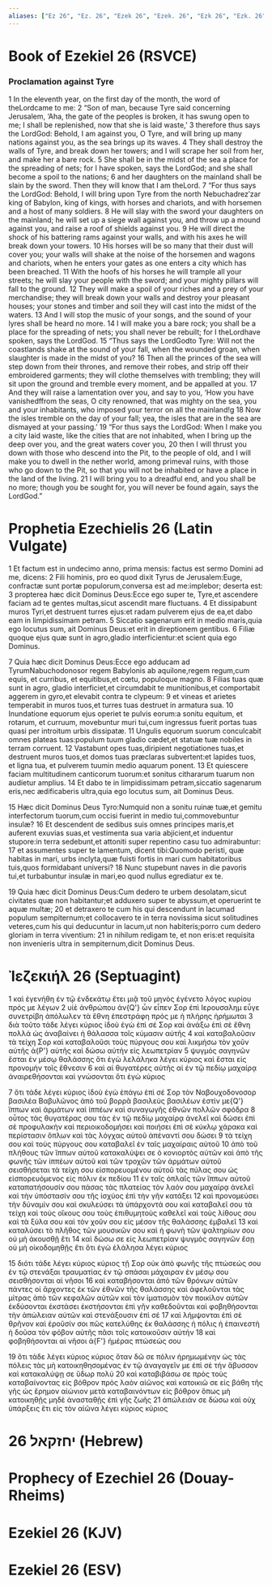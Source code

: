 ```yaml
---
aliases: ["Ez 26", "Ez. 26", "Ezek 26", "Ezek. 26", "Ezk 26", "Ezk. 26"]
---
```



# Book of Ezekiel 26 (RSVCE)

### Proclamation against Tyre
1 In the eleventh year, on the first day of the month, the word of theLordcame to me:
2 “Son of man, because Tyre said concerning Jerusalem, ‘Aha, the gate of the peoples is broken, it has swung open to me; I shall be replenished, now that she is laid waste,’
3 therefore thus says the LordGod: Behold, I am against you, O Tyre, and will bring up many nations against you, as the sea brings up its waves.
4 They shall destroy the walls of Tyre, and break down her towers; and I will scrape her soil from her, and make her a bare rock.
5 She shall be in the midst of the sea a place for the spreading of nets; for I have spoken, says the LordGod; and she shall become a spoil to the nations;
6 and her daughters on the mainland shall be slain by the sword. Then they will know that I am theLord.
7 “For thus says the LordGod: Behold, I will bring upon Tyre from the north Nebuchadrezʹzar king of Babylon, king of kings, with horses and chariots, and with horsemen and a host of many soldiers.
8 He will slay with the sword your daughters on the mainland; he will set up a siege wall against you, and throw up a mound against you, and raise a roof of shields against you.
9 He will direct the shock of his battering rams against your walls, and with his axes he will break down your towers.
10 His horses will be so many that their dust will cover you; your walls will shake at the noise of the horsemen and wagons and chariots, when he enters your gates as one enters a city which has been breached.
11 With the hoofs of his horses he will trample all your streets; he will slay your people with the sword; and your mighty pillars will fall to the ground.
12 They will make a spoil of your riches and a prey of your merchandise; they will break down your walls and destroy your pleasant houses; your stones and timber and soil they will cast into the midst of the waters.
13 And I will stop the music of your songs, and the sound of your lyres shall be heard no more.
14 I will make you a bare rock; you shall be a place for the spreading of nets; you shall never be rebuilt; for I theLordhave spoken, says the LordGod.
15 “Thus says the LordGodto Tyre: Will not the coastlands shake at the sound of your fall, when the wounded groan, when slaughter is made in the midst of you?
16 Then all the princes of the sea will step down from their thrones, and remove their robes, and strip off their embroidered garments; they will clothe themselves with trembling; they will sit upon the ground and tremble every moment, and be appalled at you.
17 And they will raise a lamentation over you, and say to you, ‘How you have vanishedffrom the seas, O city renowned, that was mighty on the sea, you and your inhabitants, who imposed your terror on all the mainland!g
18 Now the isles tremble on the day of your fall; yea, the isles that are in the sea are dismayed at your passing.’
19 “For thus says the LordGod: When I make you a city laid waste, like the cities that are not inhabited, when I bring up the deep over you, and the great waters cover you,
20 then I will thrust you down with those who descend into the Pit, to the people of old, and I will make you to dwell in the nether world, among primeval ruins, with those who go down to the Pit, so that you will not be inhabited or have a place in the land of the living.
21 I will bring you to a dreadful end, and you shall be no more; though you be sought for, you will never be found again, says the LordGod.”


# Prophetia Ezechielis 26 (Latin Vulgate)

1 Et factum est in undecimo anno, prima mensis: factus est sermo Domini ad me, dicens:
2 Fili hominis, pro eo quod dixit Tyrus de Jerusalem:Euge, confractæ sunt portæ populorum,conversa est ad me:implebor; deserta est:
3 propterea hæc dicit Dominus Deus:Ecce ego super te, Tyre,et ascendere faciam ad te gentes multas,sicut ascendit mare fluctuans.
4 Et dissipabunt muros Tyri,et destruent turres ejus:et radam pulverem ejus de ea,et dabo eam in limpidissimam petram.
5 Siccatio sagenarum erit in medio maris,quia ego locutus sum, ait Dominus Deus:et erit in direptionem gentibus.
6 Filiæ quoque ejus quæ sunt in agro,gladio interficientur:et scient quia ego Dominus.

7 Quia hæc dicit Dominus Deus:Ecce ego adducam ad TyrumNabuchodonosor regem Babylonis ab aquilone,regem regum,cum equis, et curribus, et equitibus,et cœtu, populoque magno.
8 Filias tuas quæ sunt in agro, gladio interficiet,et circumdabit te munitionibus,et comportabit aggerem in gyro,et elevabit contra te clypeum:
9 et vineas et arietes temperabit in muros tuos,et turres tuas destruet in armatura sua.
10 Inundatione equorum ejus operiet te pulvis eorum:a sonitu equitum, et rotarum, et curruum, movebuntur muri tui,cum ingressus fuerit portas tuas quasi per introitum urbis dissipatæ.
11 Ungulis equorum suorum conculcabit omnes plateas tuas:populum tuum gladio cædet,et statuæ tuæ nobiles in terram corruent.
12 Vastabunt opes tuas,diripient negotiationes tuas,et destruent muros tuos,et domos tuas præclaras subvertent:et lapides tuos, et ligna tua, et pulverem tuumin medio aquarum ponent.
13 Et quiescere faciam multitudinem canticorum tuorum:et sonitus cithararum tuarum non audietur amplius.
14 Et dabo te in limpidissimam petram,siccatio sagenarum eris,nec ædificaberis ultra,quia ego locutus sum, ait Dominus Deus.

15 Hæc dicit Dominus Deus Tyro:Numquid non a sonitu ruinæ tuæ,et gemitu interfectorum tuorum,cum occisi fuerint in medio tui,commovebuntur insulæ?
16 Et descendent de sedibus suis omnes principes maris,et auferent exuvias suas,et vestimenta sua varia abjicient,et induentur stupore:in terra sedebunt,et attoniti super repentino casu tuo admirabuntur:
17 et assumentes super te lamentum, dicent tibi:Quomodo peristi, quæ habitas in mari, urbs inclyta,quæ fuisti fortis in mari cum habitatoribus tuis,quos formidabant universi?
18 Nunc stupebunt naves in die pavoris tui,et turbabuntur insulæ in mari,eo quod nullus egrediatur ex te.

19 Quia hæc dicit Dominus Deus:Cum dedero te urbem desolatam,sicut civitates quæ non habitantur;et adduxero super te abyssum,et operuerint te aquæ multæ;
20 et detraxero te cum his qui descendunt in lacumad populum sempiternum;et collocavero te in terra novissima sicut solitudines veteres,cum his qui deducuntur in lacum,ut non habiteris;porro cum dedero gloriam in terra viventium:
21 in nihilum redigam te, et non eris:et requisita non invenieris ultra in sempiternum,dicit Dominus Deus.


# Ἰεζεκιήλ 26 (Septuagint)

1 καὶ ἐγενήθη ἐν τῷ ἑνδεκάτῳ ἔτει μιᾷ τοῦ μηνὸς ἐγένετο λόγος κυρίου πρός με λέγων
2 υἱὲ ἀνθρώπου ἀν{Q'} ὧν εἶπεν Σορ ἐπὶ Ιερουσαλημ εὖγε συνετρίβη ἀπόλωλεν τὰ ἔθνη ἐπεστράφη πρός με ἡ πλήρης ἠρήμωται
3 διὰ τοῦτο τάδε λέγει κύριος ἰδοὺ ἐγὼ ἐπὶ σέ Σορ καὶ ἀνάξω ἐπὶ σὲ ἔθνη πολλά ὡς ἀναβαίνει ἡ θάλασσα τοῖς κύμασιν αὐτῆς
4 καὶ καταβαλοῦσιν τὰ τείχη Σορ καὶ καταβαλοῦσι τοὺς πύργους σου καὶ λικμήσω τὸν χοῦν αὐτῆς ἀ{P'} αὐτῆς καὶ δώσω αὐτὴν εἰς λεωπετρίαν
5 ψυγμὸς σαγηνῶν ἔσται ἐν μέσῳ θαλάσσης ὅτι ἐγὼ λελάληκα λέγει κύριος καὶ ἔσται εἰς προνομὴν τοῖς ἔθνεσιν
6 καὶ αἱ θυγατέρες αὐτῆς αἱ ἐν τῷ πεδίῳ μαχαίρᾳ ἀναιρεθήσονται καὶ γνώσονται ὅτι ἐγὼ κύριος

7 ὅτι τάδε λέγει κύριος ἰδοὺ ἐγὼ ἐπάγω ἐπὶ σέ Σορ τὸν Ναβουχοδονοσορ βασιλέα Βαβυλῶνος ἀπὸ τοῦ βορρᾶ βασιλεὺς βασιλέων ἐστίν με{Q'} ἵππων καὶ ἁρμάτων καὶ ἱππέων καὶ συναγωγῆς ἐθνῶν πολλῶν σφόδρα
8 οὗτος τὰς θυγατέρας σου τὰς ἐν τῷ πεδίῳ μαχαίρᾳ ἀνελεῖ καὶ δώσει ἐπὶ σὲ προφυλακὴν καὶ περιοικοδομήσει καὶ ποιήσει ἐπὶ σὲ κύκλῳ χάρακα καὶ περίστασιν ὅπλων καὶ τὰς λόγχας αὐτοῦ ἀπέναντί σου δώσει
9 τὰ τείχη σου καὶ τοὺς πύργους σου καταβαλεῖ ἐν ταῖς μαχαίραις αὐτοῦ
10 ἀπὸ τοῦ πλήθους τῶν ἵππων αὐτοῦ κατακαλύψει σε ὁ κονιορτὸς αὐτῶν καὶ ἀπὸ τῆς φωνῆς τῶν ἱππέων αὐτοῦ καὶ τῶν τροχῶν τῶν ἁρμάτων αὐτοῦ σεισθήσεται τὰ τείχη σου εἰσπορευομένου αὐτοῦ τὰς πύλας σου ὡς εἰσπορευόμενος εἰς πόλιν ἐκ πεδίου
11 ἐν ταῖς ὁπλαῖς τῶν ἵππων αὐτοῦ καταπατήσουσίν σου πάσας τὰς πλατείας τὸν λαόν σου μαχαίρᾳ ἀνελεῖ καὶ τὴν ὑπόστασίν σου τῆς ἰσχύος ἐπὶ τὴν γῆν κατάξει
12 καὶ προνομεύσει τὴν δύναμίν σου καὶ σκυλεύσει τὰ ὑπάρχοντά σου καὶ καταβαλεῖ σου τὰ τείχη καὶ τοὺς οἴκους σου τοὺς ἐπιθυμητοὺς καθελεῖ καὶ τοὺς λίθους σου καὶ τὰ ξύλα σου καὶ τὸν χοῦν σου εἰς μέσον τῆς θαλάσσης ἐμβαλεῖ
13 καὶ καταλύσει τὸ πλῆθος τῶν μουσικῶν σου καὶ ἡ φωνὴ τῶν ψαλτηρίων σου οὐ μὴ ἀκουσθῇ ἔτι
14 καὶ δώσω σε εἰς λεωπετρίαν ψυγμὸς σαγηνῶν ἔσῃ οὐ μὴ οἰκοδομηθῇς ἔτι ὅτι ἐγὼ ἐλάλησα λέγει κύριος

15 διότι τάδε λέγει κύριος κύριος τῇ Σορ οὐκ ἀπὸ φωνῆς τῆς πτώσεώς σου ἐν τῷ στενάξαι τραυματίας ἐν τῷ σπάσαι μάχαιραν ἐν μέσῳ σου σεισθήσονται αἱ νῆσοι
16 καὶ καταβήσονται ἀπὸ τῶν θρόνων αὐτῶν πάντες οἱ ἄρχοντες ἐκ τῶν ἐθνῶν τῆς θαλάσσης καὶ ἀφελοῦνται τὰς μίτρας ἀπὸ τῶν κεφαλῶν αὐτῶν καὶ τὸν ἱματισμὸν τὸν ποικίλον αὐτῶν ἐκδύσονται ἐκστάσει ἐκστήσονται ἐπὶ γῆν καθεδοῦνται καὶ φοβηθήσονται τὴν ἀπώλειαν αὐτῶν καὶ στενάξουσιν ἐπὶ σέ
17 καὶ λήμψονται ἐπὶ σὲ θρῆνον καὶ ἐροῦσίν σοι πῶς κατελύθης ἐκ θαλάσσης ἡ πόλις ἡ ἐπαινεστὴ ἡ δοῦσα τὸν φόβον αὐτῆς πᾶσι τοῖς κατοικοῦσιν αὐτήν
18 καὶ φοβηθήσονται αἱ νῆσοι ἀ{F'} ἡμέρας πτώσεώς σου

19 ὅτι τάδε λέγει κύριος κύριος ὅταν δῶ σε πόλιν ἠρημωμένην ὡς τὰς πόλεις τὰς μὴ κατοικηθησομένας ἐν τῷ ἀναγαγεῖν με ἐπὶ σὲ τὴν ἄβυσσον καὶ κατακαλύψῃ σε ὕδωρ πολύ
20 καὶ καταβιβάσω σε πρὸς τοὺς καταβαίνοντας εἰς βόθρον πρὸς λαὸν αἰῶνος καὶ κατοικιῶ σε εἰς βάθη τῆς γῆς ὡς ἔρημον αἰώνιον μετὰ καταβαινόντων εἰς βόθρον ὅπως μὴ κατοικηθῇς μηδὲ ἀνασταθῇς ἐπὶ γῆς ζωῆς
21 ἀπώλειάν σε δώσω καὶ οὐχ ὑπάρξεις ἔτι εἰς τὸν αἰῶνα λέγει κύριος κύριος


# 26 יחזקאל (Hebrew)


# Prophecy of Ezechiel 26 (Douay-Rheims)


# Ezekiel 26 (KJV)


# Ezekiel 26 (ESV)

